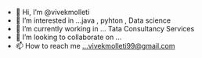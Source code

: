 - 👋 Hi, I’m @vivekmolleti
- 👀 I’m interested in ...java , pyhton , Data science
- 🌱 I’m currently working in  ... Tata Consultancy Services
- 💞️ I’m looking to collaborate on ...
- 📫 How to reach me ...vivekmolleti99@gmail.com

<!---
vivekmolleti/vivekmolleti is a ✨ special ✨ repository because its `README.md` (this file) appears on your GitHub profile.
You can click the Preview link to take a look at your changes.
--->
